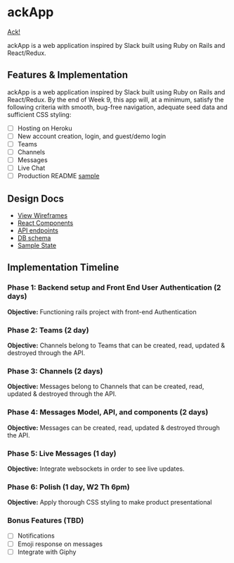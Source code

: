 # ackApp

[Ack!][heroku]

ackApp is a web application inspired by Slack built using Ruby on Rails
and React/Redux.

[heroku]: https://ack-app.herokuapp.com/#/

## Features & Implementation

ackApp is a web application inspired by Slack built using Ruby on Rails
and React/Redux.  By the end of Week 9, this app will, at a minimum, satisfy the
following criteria with smooth, bug-free navigation, adequate seed data and
sufficient CSS styling:

- [ ] Hosting on Heroku
- [ ] New account creation, login, and guest/demo login
- [ ] Teams
- [ ] Channels
- [ ] Messages
- [ ] Live Chat
- [ ] Production README [sample](docs/production_readme.md)

## Design Docs
* [View Wireframes][wireframes]
* [React Components][components]
* [API endpoints][api-endpoints]
* [DB schema][schema]
* [Sample State][sample-state]

[wireframes]: wireframes
[components]: component-hierarchy.md
[sample-state]: sample-state.md
[api-endpoints]: api-endpoints.md
[schema]: schema.md

## Implementation Timeline

### Phase 1: Backend setup and Front End User Authentication (2 days)

**Objective:** Functioning rails project with front-end Authentication

### Phase 2: Teams (2 day)

**Objective:** Channels belong to Teams that can be created, read, updated & destroyed through the API.

### Phase 3: Channels (2 days)

**Objective:** Messages belong to Channels that can be created, read, updated & destroyed through the API.

### Phase 4: Messages Model, API, and components (2 days)

**Objective:**  Messages can be created, read, updated & destroyed through the API.

### Phase 5: Live Messages (1 day)

**Objective:** Integrate websockets in order to see live updates.

### Phase 6: Polish (1 day, W2 Th 6pm)

**Objective:** Apply thorough CSS styling to make product presentational

### Bonus Features (TBD)
- [ ] Notifications
- [ ] Emoji response on messages
- [ ] Integrate with Giphy
